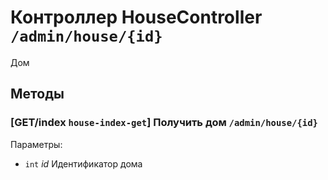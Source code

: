 # Контроллер HouseController `/admin/house/{id}`

Дом

## Методы

### [GET/index `house-index-get`] Получить дом `/admin/house/{id}`

Параметры: 

- `int` *id* Идентификатор дома
